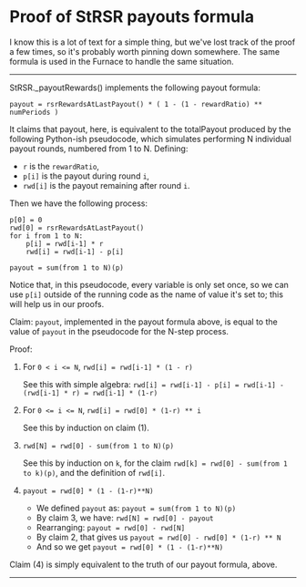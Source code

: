 # Proof of StRSR payouts formula

I know this is a lot of text for a simple thing, but we've lost track of the proof a few times, so it's probably worth pinning down somewhere. The same formula is used in the Furnace to handle the same situation.

----

StRSR._payoutRewards() implements the following payout formula:

    payout = rsrRewardsAtLastPayout() * ( 1 - (1 - rewardRatio) ** numPeriods )
    
It claims that payout, here, is equivalent to the totalPayout produced by the following Python-ish pseudocode, which simulates performing N individual payout rounds, numbered from 1 to N. Defining:

- `r` is the `rewardRatio`, 
- `p[i]` is the payout during round `i`,
- `rwd[i]` is the payout remaining after round `i`.

Then we have the following process:

    p[0] = 0
    rwd[0] = rsrRewardsAtLastPayout()
    for i from 1 to N:
        p[i] = rwd[i-1] * r
        rwd[i] = rwd[i-1] - p[i]

    payout = sum(from 1 to N)(p)

Notice that, in this pseudocode, every variable is only set once, so we can use `p[i]` outside of the running code as the name of value it's set to; this will help us in our proofs.

Claim: `payout`, implemented in the payout formula above, is equal to the value of `payout` in the pseudocode for the N-step process.

Proof:

1. For `0 < i <= N`, `rwd[i] = rwd[i-1] * (1 - r)`

    See this with simple algebra: `rwd[i] = rwd[i-1] - p[i] = rwd[i-1] - (rwd[i-1] * r) = rwd[i-1] * (1-r)`
   
2. For `0 <= i <= N`, `rwd[i] = rwd[0] * (1-r) ** i`

    See this by induction on claim (1).

3. `rwd[N] = rwd[0] - sum(from 1 to N)(p)`

    See this by induction on `k`, for the claim `rwd[k] = rwd[0] - sum(from 1 to k)(p)`, and the definition of `rwd[i]`.

4. `payout = rwd[0] * (1 - (1-r)**N)`

    - We defined `payout` as: `payout = sum(from 1 to N)(p)`
    - By claim 3, we have: `rwd[N] = rwd[0] - payout`
    - Rearranging: `payout = rwd[0] - rwd[N]`
    - By claim 2, that gives us `payout = rwd[0] - rwd[0] * (1-r) ** N`
    - And so we get `payout = rwd[0] * (1 - (1-r)**N)`

Claim (4) is simply equivalent to the truth of our payout formula, above.

----

